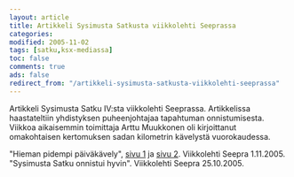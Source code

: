 ```yaml
--- 
layout: article 
title: Artikkeli Sysimusta Satkusta viikkolehti Seeprassa 
categories: 
modified: 2005-11-02 
tags: [satku,ksx-mediassa]
toc: false 
comments: true 
ads: false 
redirect_from: "/artikkeli-sysimusta-satkusta-viikkolehti-seeprassa" 
--- 
```


Artikkeli Sysimusta Satku IV:sta viikkolehti Seeprassa. Artikkelissa
haastateltiin yhdistyksen puheenjohtajaa tapahtuman onnistumisesta.
Viikkoa aikaisemmin toimittaja Arttu Muukkonen oli kirjoittanut
omakohtaisen kertomuksen sadan kilometrin kävelystä vuorokaudessa.

"Hieman pidempi päiväkävely", [sivu
1](/Media/Default/BlogPost/blog/artikkeli-sysimusta-satkusta-viikkolehti-seeprassa/am100_1.pdf)
ja [sivu
2](/Media/Default/BlogPost/blog/artikkeli-sysimusta-satkusta-viikkolehti-seeprassa/am100_2.pdf).
Viikkolehti Seepra 1.11.2005. "Sysimusta Satku onnistui hyvin".
Viikkolehti Seepra 25.10.2005.

